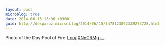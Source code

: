 ```yaml
---
layout: post
microblog: true
date: 2014-06-15 13:36 +0300
guid: http://desparoz.micro.blog/2014/06/15/t478123892339273728.html
---
```

Photo of the Day:Pool of Fire [t.co/jXNnCRMgi...](http://t.co/jXNnCRMgi6)
